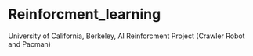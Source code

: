 # Reinforcment_learning
University of California, Berkeley, AI Reinforcment Project (Crawler Robot and Pacman)
